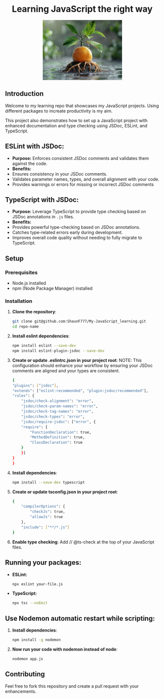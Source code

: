 <div align="center">

# Learning JavaScript the right way

<a name="top"></a>
<img src="./assets/rootsinwater.jfif">

<div align="left">

## Introduction
Welcome to my learning repo that showcases my JavaScript projects.
Using different packages to increate productivity is my aim.

This project also demonstrates how to set up a JavaScript project with enhanced documentation and type checking using JSDoc, ESLint, and TypeScript.

## ESLint with JSDoc:
- **Purpose:** Enforces consistent JSDoc comments and validates them against the code.
- **Benefits:**
- Ensures consistency in your JSDoc comments.
- Validates parameter names, types, and overall alignment with your code.
- Provides warnings or errors for missing or incorrect JSDoc comments
## TypeScript with JSDoc:
- **Purpose:** Leverage TypeScript to provide type checking based on JSDoc annotations in `.js` files.
- **Benefits:**
- Provides powerful type-checking based on JSDoc annotations.
- Catches type-related errors early during development.
- Improves overall code quality without needing to fully migrate to TypeScript.

## Setup

### Prerequisites
- Node.js installed
- npm (Node Package Manager) installed

### Installation
1. **Clone the repository**:
   ```sh
   git clone git@github.com:ShaunF777/My-JavaScript_learning.git
   cd repo-name

2. **Install eslint dependencies**:
    ```sh
    npm install eslint --save-dev
    npm install eslint-plugin-jsdoc --save-dev

3. **Create or update .eslintrc.json in your project root**:
    NOTE: This configuration should enhance your workflow by ensuring your JSDoc comments are aligned and your types are consistent.
    ```sh
    {
    "plugins": ["jsdoc"],
    "extends": ["eslint:recommended", "plugin:jsdoc/recommended"],
    "rules": {
        "jsdoc/check-alignment": "error",
        "jsdoc/check-param-names": "error",
        "jsdoc/check-tag-names": "error",
        "jsdoc/check-types": "error",
        "jsdoc/require-jsdoc": ["error", {
        "require": {
            "FunctionDeclaration": true,
            "MethodDefinition": true,
            "ClassDeclaration": true
        }
        }]
    }
    }

4. **Install  dependencies**:
    ```sh
    npm install --save-dev typescript

5. **Create or update tsconfig.json in your project root**:
    ```sh
    {
        "compilerOptions": {
            "checkJs": true,
            "allowJs": true
        },
        "include": ["**/*.js"]
    }

6. **Enable type checking**: Add // @ts-check at the top of your JavaScript files.

## Running your packages:
- **ESLint:**
    ```sh
    npx eslint your-file.js

- **TypeScript:**
    ```sh
    npx tsc --noEmit

## Use Nodemon automatic restart while scripting:   
1. **Install  dependencies**:
    ```sh
    npm install -g nodemon

2. **Now run your code with nodemon instead of node**:
    ```sh
    nodemon app.js

## Contributing
 Feel free to fork this repository and create a pull request with your enhancements.
 
